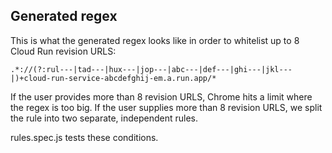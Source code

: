 ## Generated regex

This is what the generated regex looks like in order to whitelist up to 8 Cloud Run revision URLS:

```
.*://(?:rul---|tad---|hux---|jop---|abc---|def---|ghi---|jkl---|)+cloud-run-service-abcdefghij-em.a.run.app/*
```

If the user provides more than 8 revision URLS, Chrome hits a limit where the regex is too big. If the user supplies more than 8 revision URLS, we split the rule into two separate, independent rules.

rules.spec.js tests these conditions.
